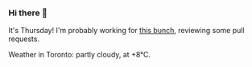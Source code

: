 ### Hi there :wave:

It's Thursday! I'm probably working for [this bunch](https://github.com/kohofinancial), reviewing some pull requests.

Weather in Toronto: partly cloudy, at +8°C.

